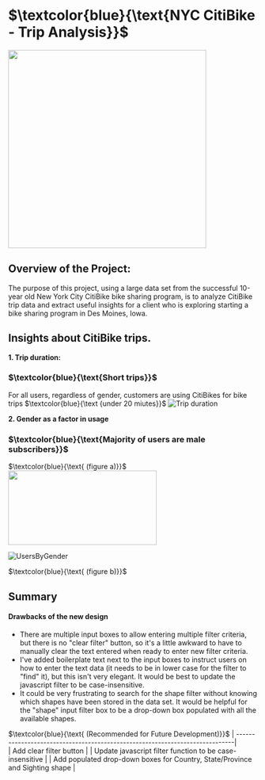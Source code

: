 
# $\textcolor{blue}{\text{NYC CitiBike - Trip Analysis}}$  
<img src="https://user-images.githubusercontent.com/107505166/191382719-f842b7f1-0274-4e24-a322-1598a4108065.PNG" width="400" height="400"> 

## Overview of the Project:
The purpose of this project, using a large data set from the successful 10-year old New York City CitiBike bike sharing program, is to analyze CitiBike trip data and extract useful insights for a client who is exploring starting a bike sharing program in Des Moines, Iowa. 

## Insights about CitiBike trips.    
<b> 1. Trip duration:</b>   
###      $\textcolor{blue}{\text{Short trips}}$  
For all users, regardless of gender, customers are using CitiBikes for bike trips  $\textcolor{blue}{\text {under 20 miutes}}$ 
![Trip duration](https://user-images.githubusercontent.com/107505166/191400549-50eff202-70f6-401e-a6a5-48a37c65ccac.PNG)

<b> 2. Gender as a factor in usage </b> 
### $\textcolor{blue}{\text{Majority of users are male subscribers}}$  
$\textcolor{blue}{\text{ (figure a)}}$ 
<img src="https://user-images.githubusercontent.com/107505166/191404225-40fefa48-899b-43c0-b6b5-a5bfe86e23fa.PNG" width="300" height="150"> 

![UsersByGender](https://user-images.githubusercontent.com/107505166/191404225-40fefa48-899b-43c0-b6b5-a5bfe86e23fa.PNG)

$\textcolor{blue}{\text{ (figure b)}}$ 


 
## Summary

#### Drawbacks of the new design
* There are multiple input boxes to allow entering multiple filter criteria, but there is no "clear filter" button, so it's a little awkward to have to manually clear the text entered when ready to enter new filter criteria.
* I've added boilerplate text next to the input boxes to instruct users on how to enter the text data (it needs to be in lower case for the filter to "find" it), but this isn't very elegant.  It would be best to update the javascript filter to be case-insensitive.
* It could be very frustrating to search for the shape filter without knowing which shapes have been stored in the data set.   It would be helpful for the "shape" input filter box to be a drop-down box populated with all the available shapes.
 
$\textcolor{blue}{\text{ (Recommended for Future Development)}}$ 
| -----------------------------------------------------------------------------|                                            
| Add clear filter button                                                      |
| Update javascript filter function to be case-insensitive                     | 
| Add populated drop-down boxes for Country, State/Province and Sighting shape |
